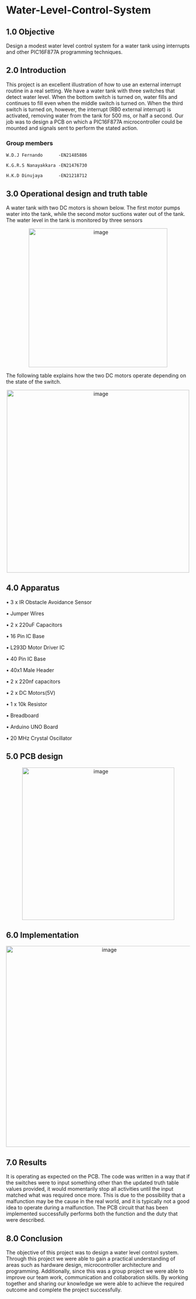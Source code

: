 # Water-Level-Control-System
## 1.0 Objective
Design a modest water level control system for a water tank using interrupts and other PIC16F877A programming techniques.

## 2.0 Introduction
This project is an excellent illustration of how to use an external interrupt routine in a real setting. We have a water tank with three switches that detect water level. When the bottom switch is turned on, water fills and continues to fill even when the middle switch is turned on. When the third switch is turned on, however, the interrupt (RB0 external interrupt) is activated, removing water from the tank for 500 ms, or half a second. Our job was to design a PCB on which a PIC16F877A microcontroller could be mounted and signals sent to perform the stated action.

### Group members
    W.D.J Fernando      -EN21485886

    K.G.R.S Nanayakkara -EN21476730

    H.K.D Dinujaya      -EN21218712

## 3.0 Operational design and truth table
A water tank with two DC motors is shown below. The first motor pumps water into the tank, while the second motor suctions water out of the tank. The water level in the tank is monitored by three sensors
<p align = "center">
<img width="380" alt="image" src="https://github.com/DerickFernando51/Water-Level-Control-System/assets/124335793/19b4453d-199f-454f-a8e0-71abb6c3bacd"> </p>
The following table explains how the two DC motors operate depending on the state of the switch.
<p align = "center">
<img width="500" alt="image" src="https://github.com/DerickFernando51/Water-Level-Control-System/assets/124335793/6f725e1a-044e-48b8-abfd-32952fbf5e21"></p>

## 4.0 Apparatus
 • 3 x IR Obstacle Avoidance Sensor

 • Jumper Wires

 • 2 x 220uF Capacitors

 • 16 Pin IC Base

 • L293D Motor Driver IC

 • 40 Pin IC Base

 • 40x1 Male Header

 • 2 x 220nf capacitors

 • 2 x DC Motors(5V)

 • 1 x 10k Resistor

 • Breadboard

 • Arduino UNO Board

 • 20 MHz Crystal Oscillator

## 5.0 PCB design
<p align="center">
<img width="417" alt="image" src="https://github.com/DerickFernando51/Water-Level-Control-System/assets/124335793/39c6d267-9f22-4433-9597-52c9f905396b"></p>

## 6.0 Implementation
<p align="center">
<img width="550" alt="image" src="https://github.com/DerickFernando51/Water-Level-Control-System/assets/124335793/fbffb28a-82c7-4bed-b035-21f08ecca864"></p>

## 7.0 Results
It is operating as expected on the PCB. The code was written in a way that if the switches were to input something other than the updated truth table values provided, it would momentarily stop all activities until the input matched what was required once more. This is due to the possibility that a malfunction may be the cause in the real world, and it is typically not a good idea to operate during a malfunction. The PCB circuit that has been implemented successfully performs both the function and the duty that were described.

## 8.0 Conclusion
The objective of this project was to design a water level control system. Through this project we were able to gain a practical understanding of areas such as hardware design, microcontroller architecture and programming. Additionally, since this was a group project we were able to improve our team work, communication and collaboration skills. By working together and sharing our knowledge we were able to achieve the required outcome and complete the project successfully.
